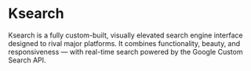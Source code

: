 # Ksearch
Ksearch is a fully custom-built, visually elevated search engine interface designed to rival major platforms. It combines functionality, beauty, and responsiveness — with real-time search powered by the Google Custom Search API.
